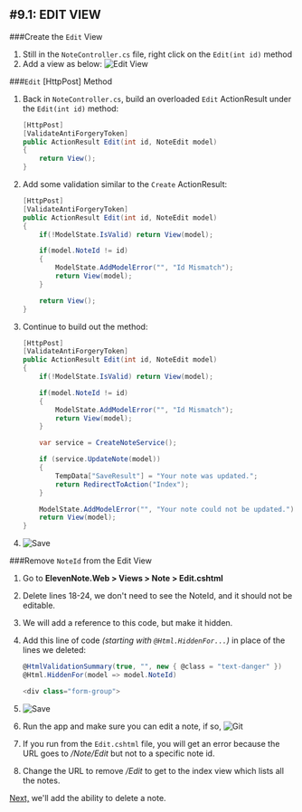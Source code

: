 #9.1: EDIT VIEW
---
###Create the `Edit` View
1. Still in the `NoteController.cs` file, right click on the `Edit(int id)` method
2. Add a view as below:
![Edit View](/assets/9.1-A.png)

###`Edit` [HttpPost] Method
1. Back in `NoteController.cs`, build an overloaded `Edit` ActionResult under the `Edit(int id)` method:

    ```cs
    [HttpPost]
    [ValidateAntiForgeryToken]
    public ActionResult Edit(int id, NoteEdit model)
    {
        return View();
    }
    ```
2. Add some validation similar to the `Create` ActionResult:

    ```cs
    [HttpPost]
    [ValidateAntiForgeryToken]
    public ActionResult Edit(int id, NoteEdit model)
    {
        if(!ModelState.IsValid) return View(model);

        if(model.NoteId != id)
        {
            ModelState.AddModelError("", "Id Mismatch");
            return View(model);
        }

        return View();
    }
    ``` 
3. Continue to build out the method:

    ```cs
    [HttpPost]
    [ValidateAntiForgeryToken]
    public ActionResult Edit(int id, NoteEdit model)
    {
        if(!ModelState.IsValid) return View(model);

        if(model.NoteId != id)
        {
            ModelState.AddModelError("", "Id Mismatch");
            return View(model);
        }

        var service = CreateNoteService();

        if (service.UpdateNote(model))
        {
            TempData["SaveResult"] = "Your note was updated.";
            return RedirectToAction("Index");
        }

        ModelState.AddModelError("", "Your note could not be updated.");
        return View(model);
    }
    ```
4. ![Save](/assets/font-awesome-save.png)

###Remove `NoteId` from the Edit View
1. Go to **ElevenNote.Web > Views > Note > Edit.cshtml**
2. Delete lines 18-24, we don't need to see the NoteId, and it should not be editable.
3. We will add a reference to this code, but make it hidden.
4. Add this line of code *(starting with `@Html.HiddenFor...`)* in place of the lines we deleted:

    ```cs
    @HtmlValidationSummary(true, "", new { @class = "text-danger" })
    @Html.HiddenFor(model => model.NoteId)

    <div class="form-group">

    ```
5. ![Save](/assets/font-awesome-save.png)
6. Run the app and make sure you can edit a note, if so, ![Git](/assets/devicons_github_badge.png)
7. If you run from the `Edit.cshtml` file, you will get an error because the URL goes to */Note/Edit* but not to a specific note id.
8. Change the URL to remove */Edit* to get to the index view which lists all the notes.

[Next,](/10-NoteDelete/10.0-NoteDelete.md) we'll add the ability to delete a note.
  